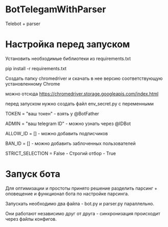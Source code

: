# BotTelegamWithParser
Telebot + parser


# Настройка перед запуском

Установить необходимые библиотеки из requirements.txt

pip install -r requirements.txt


Создать папку chromedriver и скачать в нее версию соответствующую установленному Chrome

можно отсюда https://chromedriver.storage.googleapis.com/index.html

перед запуском нужно создать файл env_secret.py с переменными

TOKEN = "ваш токен" - взять у @BotFather

ADMIN = "ваш telegram ID"  - можно узнать через @IDBot

ALLOW_ID = []  - можно добавить подписчиков

BAN_ID = [] - можно добавить заблоченных пользователей

STRICT_SELECTION = False  - Строгий отбор - True


# Запуск бота

Для оптимизации и простоты принято решение разделить парсинг + оповещение и функционал бота по настройке парсинга.

Запускать необходимо два файла - bot.py и parser.py параллельно.

Они работают независимо друг от друга - синхронизация происходит через файлы конфигов.
